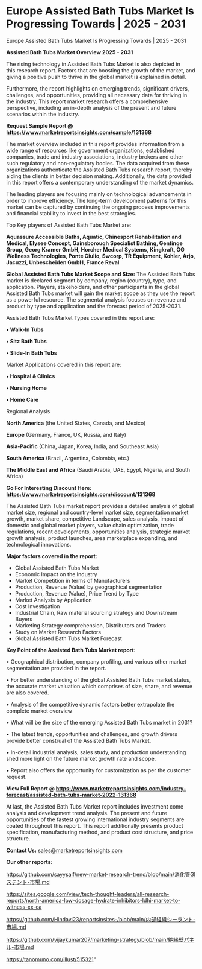 # Europe Assisted Bath Tubs Market Is Progressing Towards | 2025 - 2031
Europe Assisted Bath Tubs Market Is Progressing Towards | 2025 - 2031

<Strong> Assisted Bath Tubs Market Overview 2025 - 2031</strong>

The rising technology in Assisted Bath Tubs Market is also depicted in this research report. Factors that are boosting the growth of the market, and giving a positive push to thrive in the global market is explained in detail.

Furthermore, the report highlights on emerging trends, significant drivers, challenges, and opportunities, providing all necessary data for thriving in the industry. This report market research offers a comprehensive perspective, including an in-depth analysis of the present and future scenarios within the industry.

<strong>Request Sample Report @ <a href=https://www.marketreportsinsights.com/sample/131368>https://www.marketreportsinsights.com/sample/131368</a></strong>

The market overview included in this report provides information from a wide range of resources like government organizations, established companies, trade and industry associations, industry brokers and other such regulatory and non-regulatory bodies. The data acquired from these organizations authenticate the Assisted Bath Tubs research report, thereby aiding the clients in better decision making. Additionally, the data provided in this report offers a contemporary understanding of the market dynamics.

The leading players are focusing mainly on technological advancements in order to improve efficiency. The long-term development patterns for this market can be captured by continuing the ongoing process improvements and financial stability to invest in the best strategies.

Top Key players of Assisted Bath Tubs Market are:

<strong>Aquassure Accessible Baths, Aquatic, Chinesport Rehabilitation and Medical, Elysee Concept, Gainsborough Specialist Bathing, Gentinge Group, Georg Kramer GmbH, Horcher Medical Systems, Kingkraft, OG Wellness Technologies, Ponte Giulio, Swcorp, TR Equipment, Kohler, Arjo, Jacuzzi, Unbescheiden GmbH, France Reval</strong>

<strong><b>Global Assisted Bath Tubs Market Scope and Size:</b></strong>
The Assisted Bath Tubs market is declared segment by company, region (country), type, and application. Players, stakeholders, and other participants in the global Assisted Bath Tubs market will gain the market scope as they use the report as a powerful resource. The segmental analysis focuses on revenue and product by type and application and the forecast period of 2025-2031.

Assisted Bath Tubs Market Types covered in this report are:

<strong>• Walk-In Tubs

• Sitz Bath Tubs

• Slide-In Bath Tubs</strong>

Market Applications covered in this report are:

<strong>• Hospital & Clinics

• Nursing Home

• Home Care</strong> 

Regional Analysis

<strong>North America</strong> (the United States, Canada, and Mexico)

<strong>Europe</strong> (Germany, France, UK, Russia, and Italy)

<strong>Asia-Pacific</strong> (China, Japan, Korea, India, and Southeast Asia)

<strong>South America</strong> (Brazil, Argentina, Colombia, etc.)

<strong>The Middle East and Africa</strong> (Saudi Arabia, UAE, Egypt, Nigeria, and South Africa)

<strong>Go For Interesting Discount Here: <a href=https://www.marketreportsinsights.com/discount/131368>https://www.marketreportsinsights.com/discount/131368</a></strong>

The Assisted Bath Tubs market report provides a detailed analysis of global market size, regional and country-level market size, segmentation market growth, market share, competitive Landscape, sales analysis, impact of domestic and global market players, value chain optimization, trade regulations, recent developments, opportunities analysis, strategic market growth analysis, product launches, area marketplace expanding, and technological innovations.

<strong><b>Major factors covered in the report:</b></strong>
<ul>
  <li>Global Assisted Bath Tubs Market </li>
  <li>Economic Impact on the Industry</li>
  <li>Market Competition in terms of Manufacturers</li>
  <li>Production, Revenue (Value) by geographical segmentation</li>
  <li>Production, Revenue (Value), Price Trend by Type</li>
  <li>Market Analysis by Application</li>
  <li>Cost Investigation</li>
  <li>Industrial Chain, Raw material sourcing strategy and Downstream Buyers</li>
  <li>Marketing Strategy comprehension, Distributors and Traders</li>
  <li>Study on Market Research Factors</li>
  <li>Global Assisted Bath Tubs Market Forecast</li>
</ul>

<strong><b>Key Point of the Assisted Bath Tubs Market report:</b></strong>

• Geographical distribution, company profiling, and various other market segmentation are provided in the report.

• For better understanding of the global Assisted Bath Tubs market status, the accurate market valuation which comprises of size, share, and revenue are also covered.

• Analysis of the competitive dynamic factors better extrapolate the complete market overview

• What will be the size of the emerging Assisted Bath Tubs market in 2031?

• The latest trends, opportunities and challenges, and growth drivers provide better construal of the Assisted Bath Tubs Market.

• In-detail industrial analysis, sales study, and production understanding shed more light on the future market growth rate and scope.

• Report also offers the opportunity for customization as per the customer request.

<strong><b>View Full Report @ <a href=https://www.marketreportsinsights.com/industry-forecast/assisted-bath-tubs-market-2022-131368>https://www.marketreportsinsights.com/industry-forecast/assisted-bath-tubs-market-2022-131368</a></b></strong>


At last, the Assisted Bath Tubs Market report includes investment come analysis and development trend analysis. The present and future opportunities of the fastest growing international industry segments are coated throughout this report. This report additionally presents product specification, manufacturing method, and product cost structure, and price structure.

<strong>Contact Us:</strong>
sales@marketreportsinsights.com

<strong>Our other reports:</strong>

<a href=https://github.com/sayysaif/new-market-research-trend/blob/main/消化管GIステント-市場.md>https://github.com/sayysaif/new-market-research-trend/blob/main/消化管GIステント-市場.md</a>

<a href=https://sites.google.com/view/tech-thought-leaders/all-research-reports/north-america-low-dosage-hydrate-inhibitors-ldhi-market-to-witness-xx-ca>https://sites.google.com/view/tech-thought-leaders/all-research-reports/north-america-low-dosage-hydrate-inhibitors-ldhi-market-to-witness-xx-ca</a>

<a href=https://github.com/Hindavi23/reportsinsites-/blob/main/内部組織シーラント-市場.md>https://github.com/Hindavi23/reportsinsites-/blob/main/内部組織シーラント-市場.md</a>

<a href=https://github.com/vijaykumar207/marketing-strategy/blob/main/絶縁壁パネル-市場.md>https://github.com/vijaykumar207/marketing-strategy/blob/main/絶縁壁パネル-市場.md</a>

<a href=https://tanomuno.com/illust/515321>https://tanomuno.com/illust/515321</a>"
